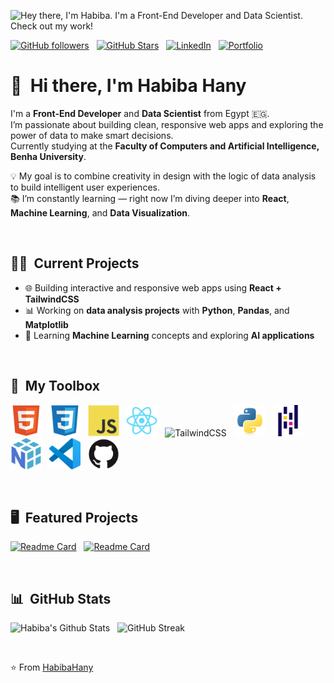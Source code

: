 ![Hey there, I'm Habiba. I'm a Front-End Developer and Data Scientist. Check out my work!](https://github.com/HabibaHany/HabibaHany/raw/master/header.gif)

[![GitHub followers](https://img.shields.io/github/followers/HabibaHany?logo=GitHub&style=for-the-badge)](https://github.com/HabibaHany)
&nbsp; [![GitHub Stars](https://img.shields.io/github/stars/HabibaHany?logo=github&style=for-the-badge)](https://github.com/HabibaHany)
&nbsp; [![LinkedIn](https://img.shields.io/badge/LinkedIn-Habiba%20Hany-0A66C2?style=for-the-badge&logo=linkedin)](https://www.linkedin.com/in/habibahany)
&nbsp; [![Portfolio](https://img.shields.io/badge/Portfolio-Visit%20My%20Website-ff69b4?style=for-the-badge&logo=googlechrome)](https://habibahany.github.io)

# 👋 &nbsp;Hi there, I'm **Habiba Hany**

I'm a **Front-End Developer** and **Data Scientist** from Egypt 🇪🇬.  
I’m passionate about building clean, responsive web apps and exploring the power of data to make smart decisions.  
Currently studying at the **Faculty of Computers and Artificial Intelligence, Benha University**.  

💡 My goal is to combine creativity in design with the logic of data analysis to build intelligent user experiences.  
📚 I’m constantly learning — right now I’m diving deeper into **React**, **Machine Learning**, and **Data Visualization**.

&nbsp;

## 👩‍💻 &nbsp;Current Projects

- 🌐 Building interactive and responsive web apps using **React + TailwindCSS**
- 📊 Working on **data analysis projects** with **Python**, **Pandas**, and **Matplotlib**
- 🤖 Learning **Machine Learning** concepts and exploring **AI applications**

&nbsp;

## 🧰 &nbsp;My Toolbox

<img src="https://raw.githubusercontent.com/devicons/devicon/master/icons/html5/html5-original.svg" alt="HTML5" width="50" height="50"/> &nbsp;
<img src="https://raw.githubusercontent.com/devicons/devicon/master/icons/css3/css3-original.svg" alt="CSS3" width="50" height="50"/> &nbsp;
<img src="https://raw.githubusercontent.com/devicons/devicon/master/icons/javascript/javascript-original.svg" alt="JavaScript" width="50" height="50"/> &nbsp;
<img src="https://raw.githubusercontent.com/devicons/devicon/master/icons/react/react-original.svg" alt="ReactJS" width="50" height="50"/> &nbsp;
<img src="https://github.com/CyrisXD/CyrisXD/raw/master/assets/TailwindCSS.png" alt="TailwindCSS" width="50"/> &nbsp;
<img src="https://raw.githubusercontent.com/devicons/devicon/master/icons/python/python-original.svg" alt="Python" width="50" height="50"/> &nbsp;
<img src="https://raw.githubusercontent.com/devicons/devicon/master/icons/pandas/pandas-original.svg" alt="Pandas" width="50" height="50"/> &nbsp;
<img src="https://raw.githubusercontent.com/devicons/devicon/master/icons/numpy/numpy-original.svg" alt="NumPy" width="50" height="50"/> &nbsp;
<img src="https://raw.githubusercontent.com/devicons/devicon/master/icons/vscode/vscode-original.svg" alt="VSCode" width="50" height="50"/> &nbsp;
<img src="https://raw.githubusercontent.com/devicons/devicon/master/icons/github/github-original.svg" alt="GitHub" width="50" height="50"/> 

&nbsp;

## 🖥 &nbsp;Featured Projects

[![Readme Card](https://github-readme-stats.vercel.app/api/pin/?username=HabibaHany&repo=Portfolio&bg_color=0d1116&title_color=ff69b4&text_color=a4aacb&icon_color=ff69b4)](https://github.com/HabibaHany/Portfolio)
&nbsp;
[![Readme Card](https://github-readme-stats.vercel.app/api/pin/?username=HabibaHany&repo=Data-Analysis-Projects&bg_color=0d1116&title_color=ff69b4&text_color=a4aacb&icon_color=ff69b4)](https://github.com/HabibaHany/Data-Analysis-Projects)

&nbsp;

## 📊 &nbsp;GitHub Stats

![Habiba's Github Stats](https://github-readme-stats.vercel.app/api?username=HabibaHany&show_icons=true&bg_color=0d1116&title_color=ff69b4&text_color=a4aacb&icon_color=ff69b4)
&nbsp;
![GitHub Streak](https://github-readme-streak-stats.herokuapp.com/?user=HabibaHany&theme=dark&count_private=true&background=0d1116&ring=ff69b4&fire=ff69b4&currStreakLabel=ff69b4)

&nbsp;

⭐️ From [HabibaHany](https://github.com/HabibaHany)